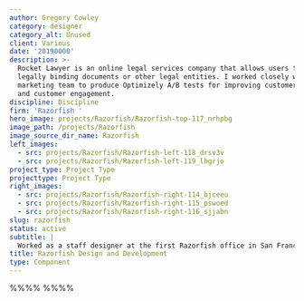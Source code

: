 ```yaml
---
author: Gregory Cowley
category: designer
category_alt: Unused
client: Various
date: '20190000'
description: >-
  Rocket Lawyer is an online legal services company that allows users to create
  legally binding documents or other legal entities. I worked closely with the
  marketing team to produce Optimizely A/B tests for improving customer turnover
  and customer engagement.
discipline: Discipline
firm: 'Razorfish '
hero_image: projects/Razorfish/Razorfish-top-117_nrhpbg
image_path: /projects/Razorfish
image_source_dir_name: Razorfish
left_images:
  - src: projects/Razorfish/Razorfish-left-118_drsv3v
  - src: projects/Razorfish/Razorfish-left-119_lhgrjo
project_type: Project Type
projecttype: Project Type
right_images:
  - src: projects/Razorfish/Razorfish-right-114_bjceeu
  - src: projects/Razorfish/Razorfish-right-115_pswoed
  - src: projects/Razorfish/Razorfish-right-116_sjjabn
slug: razorfish
status: active
subtitle: |
  Worked as a staff designer at the first Razorfish office in San Francisco.
title: Razorfish Design and Development
type: Component
---
```

%%%% %%%%